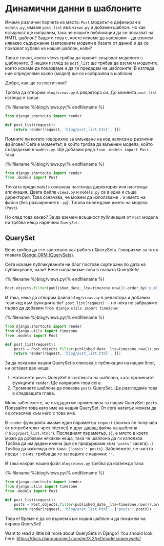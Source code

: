 # Динамични данни в шаблоните

Имаме различни парчета на места: `Post` моделът е дефиниран в `models.py`, имаме `post_list` във `views.py` и добавен шаблон. Но как всъщност ще направим, така че нашите публикации да се показват на HMTL шаблон? Защото това е, което искаме да направим – да вземем някакво съдържание (запазените модели в базата от данни) и да се показват хубаво на нашия шаблон, нали?

Това е точно, което *views* трябва да правят: свързват моделите с шаблоните. В нашия изглед за `post_list` ще трябва да вземем моделите, които искаме да показваме и да ги предадем на шаблоните. В изгледа ние определяме какво (модел) ще се изобразява в шаблона.

Добре, как ще го постигнем?

Трябва да отворим `blog/views.py` в редактора си. До момента `post_list` изгледа е такъв: 

{% filename %}blog/views.py{% endfilename %}

```python
from django.shortcuts import render

def post_list(request):
    return render(request, 'blog/post_list.html', {})
```

Помните ли когато говорихме за вмъкване на код написан в различни файлове? Сега е моментът, в който трябва да вмъкнем модела, който създадохме в `models.py`. Ще добавим реда `from .models import Post` така:

{% filename %}blog/views.py{% endfilename %}

```python
from django.shortcuts import render
from .models import Post
```

Точката преди `models` означава настояща директория или настояща апликация. Двата файла `views.py` и `models.py` са в една и съща директория. Това означава, че можем да използваме `.` и името на файла (без разширението `.py`). Тогава въвеждаме името на модела (`Post`).

Но след това какво? За да вземем всъщност публикация от `Post` модела ни трябва нещо наречено `QuerySet`.

## QuerySet

Вече трябва да сте запознати как работят QuerySets. Говорихме за тях в главата [Django ORM (QuerySets)](../django_orm/README.md).

Сега искаме публикуваните ни блог постове сортирани по дата на публикуване, нали? Вече направихме това в главата QuerySets!

{% filename %}blog/views.py{% endfilename %}

```python
Post.objects.filter(published_date__lte=timezone.now()).order_by('published_date')
```

И така, нека да отворим файла `blog/views.py` в редактора и добавим този код към функцията `def post_list(request)` -- но нека не забравяме първо да добавим `from django.utils import timezone`: 

{% filename %}blog/views.py{% endfilename %}

```python
from django.shortcuts import render
from django.utils import timezone
from .models import Post

def post_list(request):
    posts = Post.objects.filter(published_date__lte=timezone.now()).order_by('published_date')
    return render(request, 'blog/post_list.html', {})
```

За да покажем нашия QuerySet в списъка с публикации на нашия блог, ни остават две неща:

1. Натиснете `posts` QuerySet в контекста на шаблона, като промените функцията `render`. Ще направим това сега.
2. Променете шаблона да показва `posts` QuerySet. Ще разгледаме това в следващата глава.

Моля забележете, че създадохме променлива за нашия QuerySet: `posts`. Ползвайте това като име на нашия QuerySet. От сега нататък можем да се отнасяме към него с това име.

В `render` функцията имаме един параметър `request` (всичко се получава от потребителят чрез Internet) и друг даващ файла на шаблона (`'blog/post_list.html'`). Последният параметър, `{}`, е място в което може да добавим някакви неща, така че шаблона да ги използва. Трябва да им дадем имена (ще се придържаме към `'posts'` засега). :) Трябва да изглежда ето така: `{'posts': posts}`. Забележете, че частта преди `:` е низ; трябва да го заградите с кавички: `''`.

И така накрая нашия файл `blog/views.py` трябва да изглежда така:

{% filename %}blog/views.py{% endfilename %}

```python
from django.shortcuts import render
from django.utils import timezone
from .models import Post

def post_list(request):
    posts = Post.objects.filter(published_date__lte=timezone.now()).order_by('published_date')
    return render(request, 'blog/post_list.html', {'posts': posts})
```

Това е! Време е да се върнем към нашия шаблон и да покажем на екрана QuerySet!

Want to read a little bit more about QuerySets in Django? You should look here: https://docs.djangoproject.com/en/3.2/ref/models/querysets/